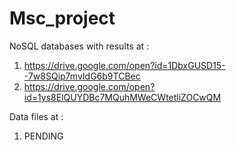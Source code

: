 # Msc_project

NoSQL databases with results at :
1) https://drive.google.com/open?id=1DbxGUSD15--7w8SQip7mvIdG6b9TCBec
2) https://drive.google.com/open?id=1ys8ElQUYDBc7MQuhMWeCWtetliZOCwQM

Data files at :
1) PENDING
